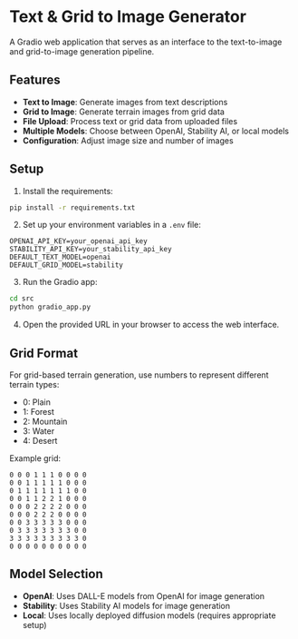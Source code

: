 # Text & Grid to Image Generator

A Gradio web application that serves as an interface to the text-to-image and grid-to-image generation pipeline.

## Features

- **Text to Image**: Generate images from text descriptions
- **Grid to Image**: Generate terrain images from grid data
- **File Upload**: Process text or grid data from uploaded files
- **Multiple Models**: Choose between OpenAI, Stability AI, or local models
- **Configuration**: Adjust image size and number of images

## Setup

1. Install the requirements:
```bash
pip install -r requirements.txt
```

2. Set up your environment variables in a `.env` file:
```
OPENAI_API_KEY=your_openai_api_key
STABILITY_API_KEY=your_stability_api_key
DEFAULT_TEXT_MODEL=openai
DEFAULT_GRID_MODEL=stability
```

3. Run the Gradio app:
```bash
cd src
python gradio_app.py
```

4. Open the provided URL in your browser to access the web interface.

## Grid Format

For grid-based terrain generation, use numbers to represent different terrain types:
- 0: Plain
- 1: Forest
- 2: Mountain
- 3: Water
- 4: Desert

Example grid:
```
0 0 0 1 1 1 0 0 0 0
0 0 1 1 1 1 1 0 0 0
0 1 1 1 1 1 1 1 0 0
0 0 1 1 2 2 1 0 0 0
0 0 0 2 2 2 2 0 0 0
0 0 0 2 2 2 0 0 0 0
0 0 3 3 3 3 3 0 0 0
0 3 3 3 3 3 3 3 0 0
3 3 3 3 3 3 3 3 3 0
0 0 0 0 0 0 0 0 0 0
```

## Model Selection

- **OpenAI**: Uses DALL-E models from OpenAI for image generation
- **Stability**: Uses Stability AI models for image generation
- **Local**: Uses locally deployed diffusion models (requires appropriate setup)
